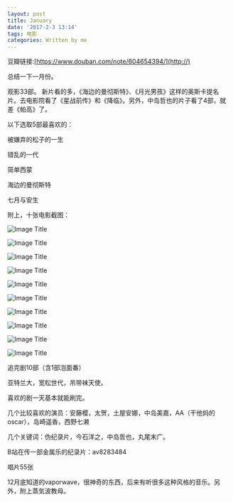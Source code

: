 ```yaml
---
layout: post
title: January
date: '2017-2-3 13:14'
tags: 电影
categories: Written by me
---
```

豆瓣链接:[https://www.douban.com/note/604654394/](http://)

总结一下一月份。

观影33部。
新片看的多，《海边的曼彻斯特》、《月光男孩》这样的奥斯卡提名片。去电影院看了《星战前传》和《降临》。另外，中岛哲也的片子看了4部，就差《帕高》了。

以下选取5部最喜欢的：  

被嫌弃的松子的一生

错乱的一代

简单西蒙

海边的曼彻斯特

七月与安生

附上，十张电影截图：

![Image Title](https://www.tuchuang001.com/images/2017/02/03/p2409658634.jpg)

![Image Title](https://www.tuchuang001.com/images/2017/02/03/p2410176224.jpg)

![Image Title](https://www.tuchuang001.com/images/2017/02/03/p2411279549.jpg)

![Image Title](https://www.tuchuang001.com/images/2017/02/03/p2412304099.jpg)

![Image Title](https://www.tuchuang001.com/images/2017/02/03/p2413160442.jpg)

![Image Title](https://www.tuchuang001.com/images/2017/02/03/p2413351789.jpg)

![Image Title](https://www.tuchuang001.com/images/2017/02/03/p2413770942.jpg)

![Image Title](https://www.tuchuang001.com/images/2017/02/03/p2414580308.jpg)

![Image Title](https://www.tuchuang001.com/images/2017/02/03/p2417965907.jpg)

![Image Title](https://www.tuchuang001.com/images/2017/02/03/p2413349917.jpg)

追完剧10部（含1部泡面番）

亚特兰大，宽松世代，吊带袜天使。

喜欢的剧一天基本就能刷完。

几个比较喜欢的演员：安藤樱，太贺，土屋安娜，中岛美嘉，AA（干他妈的oscar），岛崎遥香，西野七濑

几个关键词：伪纪录片，今石洋之，中岛哲也，丸尾末广。

B站在传一部金属乐的纪录片：av8283484

唱片55张

12月底知道的vaporwave，很神奇的东西，后来有听很多这种风格的音乐。另外，附上蒸気波教母。